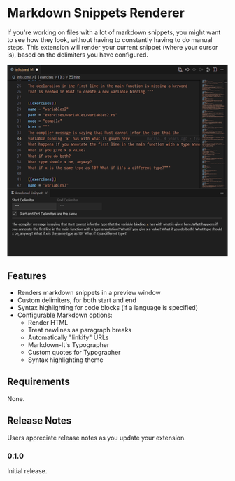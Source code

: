 # Markdown Snippets Renderer

If you're working on files with a lot of markdown snippets, you might want to see how they look, without having to constantly having to do manual steps. This extension will render your current snippet (where your cursor is), based on the delimiters you have configured.

![Demo](media/demo.gif)

## Features

- Renders markdown snippets in a preview window
- Custom delimiters, for both start and end
- Syntax highlighting for code blocks (if a language is specified)
- Configurable Markdown options:
    - Render HTML
    - Treat newlines as paragraph breaks
    - Automatically "linkify" URLs
    - Markdown-It's Typographer
    - Custom quotes for Typographer
    - Syntax highlighting theme

## Requirements

None.

## Release Notes

Users appreciate release notes as you update your extension.

### 0.1.0

Initial release.

